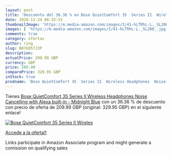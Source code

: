 ```yaml
---
layout: post
title: 'Descuento del 36.36 % en Bose QuietComfort 35  Series II  Wireles'
date: 2020-11-24 06:32:52
thumbnailImage: 'https://m.media-amazon.com/images/I/41-hLTRhL-L._SL200_.jpg'
images: [ 'https://m.media-amazon.com/images/I/41-hLTRhL-L._SL200_.jpg' ]
comments: true
category: ofertas
author: ring
slug: B07G95TJ3P
description:
actualPrice: 209.99 GBP
currency: GBP
price: 209.99
comparePrice: 329.95 GBP
inStock: true
prodname: 'Bose QuietComfort 35  Series II  Wireless Headphones  Noise Cancelling with Alexa built-in - Midnight Blue'
---
```


Tienes [Bose QuietComfort 35  Series II  Wireless Headphones  Noise Cancelling with Alexa built-in - Midnight Blue](https://www.amazon.co.uk/dp/B07G95TJ3P/?tag=tolees0a-21) con un 36.36 % de descuento con precio de oferta de 209.99 GBP (original: 329.95 GBP) en el siguiente enlace!

[![Bose QuietComfort 35  Series II  Wireles](https://m.media-amazon.com/images/I/41-hLTRhL-L._SL200_.jpg)](https://www.amazon.co.uk/dp/B07G95TJ3P/?tag=tolees0a-21)

[Accede a la oferta!!](https://www.amazon.co.uk/dp/B07G95TJ3P/?tag=tolees0a-21)

Links participate in Amazon Associate program and might generate a comission on qualifying sales


